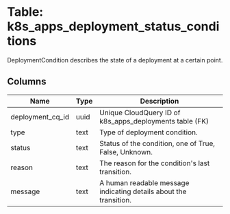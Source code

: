 
# Table: k8s_apps_deployment_status_conditions
DeploymentCondition describes the state of a deployment at a certain point.
## Columns
| Name        | Type           | Description  |
| ------------- | ------------- | -----  |
|deployment_cq_id|uuid|Unique CloudQuery ID of k8s_apps_deployments table (FK)|
|type|text|Type of deployment condition.|
|status|text|Status of the condition, one of True, False, Unknown.|
|reason|text|The reason for the condition's last transition.|
|message|text|A human readable message indicating details about the transition.|

